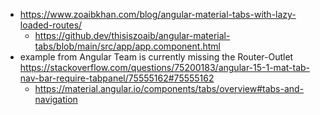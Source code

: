 - https://www.zoaibkhan.com/blog/angular-material-tabs-with-lazy-loaded-routes/
  - https://github.dev/thisiszoaib/angular-material-tabs/blob/main/src/app/app.component.html
- example from Angular Team is currently missing the Router-Outlet https://stackoverflow.com/questions/75200183/angular-15-1-mat-tab-nav-bar-require-tabpanel/75555162#75555162
  - https://material.angular.io/components/tabs/overview#tabs-and-navigation
